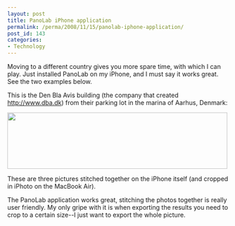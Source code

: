 ```yaml
---
layout: post
title: PanoLab iPhone application
permalink: /perma/2008/11/15/panolab-iphone-application/
post_id: 143
categories: 
- Technology
---
```


Moving to a different country gives you more spare time, with which I can play.
Just installed PanoLab on my iPhone, and I must say it works great. See the two
examples below.

This is the Den Bla Avis building (the company that created http://www.dba.dk)
from their parking lot in the marina of Aarhus, Denmark:

<a href="{{site.baseurl}}/wp-content/img_0128.jpg"><img src="{{site.baseurl}}/wp-content/img_0128.jpg" alt="" title="img_0128" width="500" height="128" /></a>

These are three pictures stitched together on the iPhone itself (and cropped in
iPhoto on the MacBook Air).

The PanoLab application works great, stitching the photos together is really
user friendly. My only gripe with it is when exporting the results you need to
crop to a certain size--I just want to export the whole picture.
